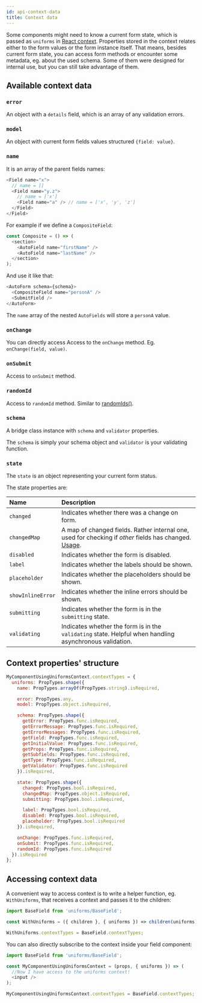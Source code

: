 ```yaml
---
id: api-context-data
title: Context data
---
```


Some components might need to know a current form state, which is passed as `uniforms` in [React context](https://reactjs.org/docs/legacy-context.html).
Properties stored in the context relates either to the form values or the form instance itself.
That means, besides current form state, you can access form methods or encounter some metadata, eg. about the used schema.
Some of them were designed for internal use, but you can still take advantage of them.

## Available context data

### `error`

An object with a `details` field, which is an array of any validation errors.

### `model`

An object with current form fields values structured `{field: value}`.

### `name`

It is an array of the parent fields names:

```js
<Field name="x">
  // name = []
  <Field name="y.z">
    // name = ['x']
    <Field name="a" /> // name = ['x', 'y', 'z']
  </Field>
</Field>
```

For example if we define a `CompositeField`:

```js
const Composite = () => (
  <section>
    <AutoField name="firstName" />
    <AutoField name="lastName" />
  </section>
);
```

And use it like that:

```js
<AutoForm schema={schema}>
  <CompositeField name="personA" />
  <SubmitField />
</AutoForm>
```

The `name` array of the nested `AutoFields` will store a `personA` value.

### `onChange`

You can directly access Access to the `onChange` method. Eg. `onChange(field, value)`.

### `onSubmit`

Access to `onSubmit` method.

### `randomId`

Access to `randomId` method. Similar to [randomIds()](/docs/api-helpers#randomidsprefix).

### `schema`

A bridge class instance with `schema` and `validator` properties.

The `schema` is simply your schema object and `validator` is your validating function.

### `state`

The `state` is an object representing your current form status.

The state properties are:

| Name              | Description                                                                                                                                                                                    |
| :---------------- | :--------------------------------------------------------------------------------------------------------------------------------------------------------------------------------------------- |
| `changed`         | Indicates whether there was a change on form.                                                                                                                                                  |
| `changedMap`      | A map of changed fields. Rather internal one, used for checking if _other_ fields has changed. [Usage](https://github.com/vazco/uniforms/blob/master/packages/uniforms/src/BaseField.js#L220). |
| `disabled`        | Indicates whether the form is disabled.                                                                                                                                                        |
| `label`           | Indicates whether the labels should be shown.                                                                                                                                                  |
| `placeholder`     | Indicates whether the placeholders should be shown.                                                                                                                                            |
| `showInlineError` | Indicates whether the inline errors should be shown.                                                                                                                                           |
| `submitting`      | Indicates whether the form is in the `submitting` state.                                                                                                                                       |
| `validating`      | Indicates whether the form is in the `validating` state. Helpful when handling asynchronous validation.                                                                                        |

## Context properties' structure

```js
MyComponentUsingUniformsContext.contextTypes = {
  uniforms: PropTypes.shape({
    name: PropTypes.arrayOf(PropTypes.string).isRequired,

    error: PropTypes.any,
    model: PropTypes.object.isRequired,

    schema: PropTypes.shape({
      getError: PropTypes.func.isRequired,
      getErrorMessage: PropTypes.func.isRequired,
      getErrorMessages: PropTypes.func.isRequired,
      getField: PropTypes.func.isRequired,
      getInitialValue: PropTypes.func.isRequired,
      getProps: PropTypes.func.isRequired,
      getSubfields: PropTypes.func.isRequired,
      getType: PropTypes.func.isRequired,
      getValidator: PropTypes.func.isRequired
    }).isRequired,

    state: PropTypes.shape({
      changed: PropTypes.bool.isRequired,
      changedMap: PropTypes.object.isRequired,
      submitting: PropTypes.bool.isRequired,

      label: PropTypes.bool.isRequired,
      disabled: PropTypes.bool.isRequired,
      placeholder: PropTypes.bool.isRequired
    }).isRequired,

    onChange: PropTypes.func.isRequired,
    onSubmit: PropTypes.func.isRequired,
    randomId: PropTypes.func.isRequired
  }).isRequired
};
```

## Accessing context data

A convenient way to access context is to write a helper function, eg. `WithUniforms`, that receives a context and passes it to the children:

```js
import BaseField from 'uniforms/BaseField';

const WithUniforms = ({ children }, { uniforms }) => children(uniforms);

WithUniforms.contextTypes = BaseField.contextTypes;
```

You can also directly subscribe to the context inside your field component:

```js
import BaseField from 'uniforms/BaseField';

const MyComponentUsingUniformsContext = (props, { uniforms }) => (
  //Now I have access to the uniforms context!
  <input />
);

MyComponentUsingUniformsContext.contextTypes = BaseField.contextTypes;
```
